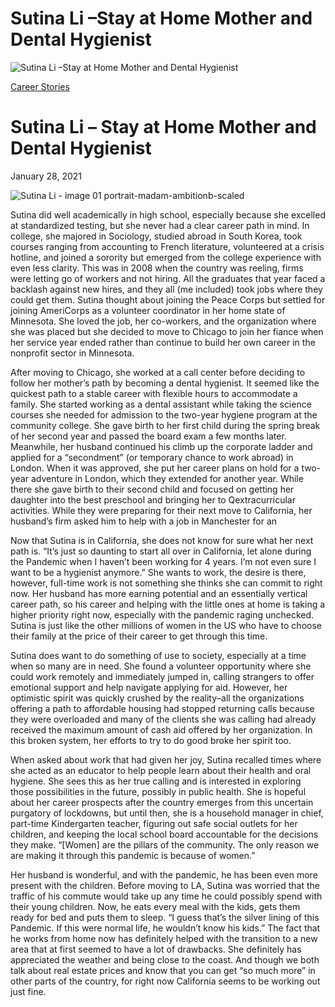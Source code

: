 # Sutina Li –Stay at Home Mother and Dental Hygienist

![Sutina Li –Stay at Home Mother and Dental Hygienist](https://madamambition.com/wp-content/uploads/2023/01/Sutina-Li-image-01-portrait-madam-ambitionb-scaled-1.jpg)

[Career Stories](https://madamambition.com/category/career-stories/)

Sutina Li – Stay at Home Mother and Dental Hygienist
====================================================

January 28, 2021

![](https://madamambition.com/wp-content/uploads/2023/01/Sutina-Li-image-01-portrait-madam-ambitionb-scaled-1.jpg "Sutina Li - image 01 portrait-madam-ambitionb-scaled")

Sutina did well academically in high school, especially because she excelled at standardized testing, but she never had a clear career path in mind. In college, she majored in Sociology, studied abroad in South Korea, took courses ranging from accounting to French literature, volunteered at a crisis hotline, and joined a sorority but emerged from the college experience with even less clarity. This was in 2008 when the country was reeling, firms were letting go of workers and not hiring. All the graduates that year faced a backlash against new hires, and they all (me included) took jobs where they could get them. Sutina thought about joining the Peace Corps but settled for joining AmeriCorps as a volunteer coordinator in her home state of Minnesota. She loved the job, her co-workers, and the organization where she was placed but she decided to move to Chicago to join her fiance when her service year ended rather than continue to build her own career in the nonprofit sector in Minnesota.

After moving to Chicago, she worked at a call center before deciding to follow her mother’s path by becoming a dental hygienist. It seemed like the quickest path to a stable career with flexible hours to accommodate a family. She started working as a dental assistant while taking the science courses she needed for admission to the two-year hygiene program at the community college. She gave birth to her first child during the spring break of her second year and passed the board exam a few months later. Meanwhile, her husband continued his climb up the corporate ladder and applied for a “secondment” (or temporary chance to work abroad) in London. When it was approved, she put her career plans on hold for a two-year adventure in London, which they extended for another year. While there she gave birth to their second child and focused on getting her daughter into the best preschool and bringing her to Qextracurricular activities. While they were preparing for their next move to California, her husband’s firm asked him to help with a job in Manchester for an

Now that Sutina is in California, she does not know for sure what her next path is. “It’s just so daunting to start all over in California, let alone during the Pandemic when I haven’t been working for 4 years. I’m not even sure I want to be a hygienist anymore.” She wants to work, the desire is there, however, full-time work is not something she thinks she can commit to right now. Her husband has more earning potential and an essentially vertical career path, so his career and helping with the little ones at home is taking a higher priority right now, especially with the pandemic raging unchecked. Sutina is just like the other millions of women in the US who have to choose their family at the price of their career to get through this time.

Sutina does want to do something of use to society, especially at a time when so many are in need. She found a volunteer opportunity where she could work remotely and immediately jumped in, calling strangers to offer emotional support and help navigate applying for aid. However, her optimistic spirit was quickly crushed by the reality–all the organizations offering a path to affordable housing had stopped returning calls because they were overloaded and many of the clients she was calling had already received the maximum amount of cash aid offered by her organization. In this broken system, her efforts to try to do good broke her spirit too.

When asked about work that had given her joy, Sutina recalled times where she acted as an educator to help people learn about their health and oral hygiene. She sees this as her true calling and is interested in exploring those possibilities in the future, possibly in public health. She is hopeful about her career prospects after the country emerges from this uncertain purgatory of lockdowns, but until then, she is a household manager in chief, part-time Kindergarten teacher, figuring out safe social outlets for her children, and keeping the local school board accountable for the decisions they make. “[Women] are the pillars of the community. The only reason we are making it through this pandemic is because of women.”

Her husband is wonderful, and with the pandemic, he has been even more present with the children. Before moving to LA, Sutina was worried that the traffic of his commute would take up any time he could possibly spend with their young children. Now, he eats every meal with the kids, gets them ready for bed and puts them to sleep. “I guess that’s the silver lining of this Pandemic. If this were normal life, he wouldn’t know his kids.” The fact that he works from home now has definitely helped with the transition to a new area that at first seemed to have a lot of drawbacks. She definitely has appreciated the weather and being close to the coast. And though we both talk about real estate prices and know that you can get “so much more” in other parts of the country, for right now California seems to be working out just fine.